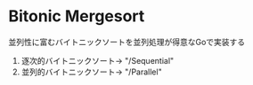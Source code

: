 # Bitonic Mergesort
並列性に富むバイトニックソートを並列処理が得意なGoで実装する
1. 逐次的バイトニックソート-> "/Sequential"
2. 並列的バイトニックソート-> "/Parallel"